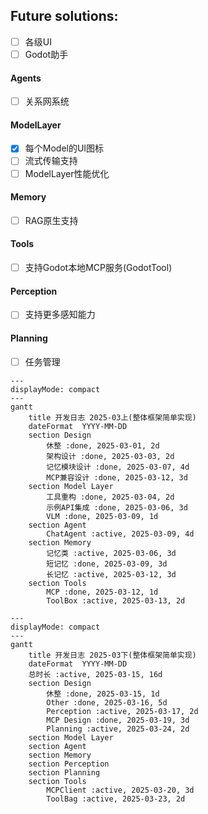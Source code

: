 ## Future solutions:   

- [ ] 各级UI
- [ ] Godot助手

#### Agents  
- [ ] 关系网系统

#### ModelLayer  
- [x] 每个Model的UI图标  
- [ ] 流式传输支持  
- [ ] ModelLayer性能优化  

#### Memory  
- [ ] RAG原生支持  

#### Tools  
- [ ] 支持Godot本地MCP服务(GodotTool)  

#### Perception  
- [ ] 支持更多感知能力  

#### Planning  
- [ ] 任务管理  


```mermaid
---
displayMode: compact
---
gantt
	title 开发日志 2025-03上(整体框架简单实现)
	dateFormat  YYYY-MM-DD
	section Design
		休整 :done, 2025-03-01, 2d
		架构设计 :done, 2025-03-03, 2d
		记忆模块设计 :done, 2025-03-07, 4d
		MCP兼容设计 :done, 2025-03-12, 3d
	section Model Layer
		工具重构 :done, 2025-03-04, 2d
		示例API集成 :done, 2025-03-06, 3d
		VLM :done, 2025-03-09, 1d
	section Agent
		ChatAgent :active, 2025-03-09, 4d
	section Memory
		记忆类 :active, 2025-03-06, 3d
		短记忆 :done, 2025-03-09, 3d
		长记忆 :active, 2025-03-12, 3d
	section Tools
		MCP :done, 2025-03-12, 1d
		ToolBox :active, 2025-03-13, 2d
```

```mermaid
---
displayMode: compact
---
gantt
	title 开发日志 2025-03下(整体框架简单实现)
	dateFormat  YYYY-MM-DD
	总时长 :active, 2025-03-15, 16d
	section Design
		休整 :done, 2025-03-15, 1d
		Other :done, 2025-03-16, 5d
		Perception :active, 2025-03-17, 2d
		MCP Design :done, 2025-03-19, 3d
		Planning :active, 2025-03-24, 2d
	section Model Layer
	section Agent
	section Memory
	section Perception
	section Planning
	section Tools
		MCPClient :active, 2025-03-20, 3d
		ToolBag :active, 2025-03-23, 2d
```